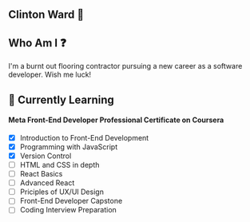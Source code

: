 ## Clinton Ward 👋

## Who Am I ❓
I'm a burnt out flooring contractor pursuing a new career as a software developer. Wish me luck! 

## 🌱 Currently Learning
#### Meta Front-End Developer Professional Certificate on Coursera
- [x] Introduction to Front-End Development
- [x] Programming with JavaScript
- [x] Version Control
- [ ] HTML and CSS in depth
- [ ] React Basics
- [ ] Advanced React
- [ ] Priciples of UX/UI Design
- [ ] Front-End Developer Capstone
- [ ] Coding Interview Preparation

<!--
**clintonward/clintonward** is a ✨ _special_ ✨ repository because its `README.md` (this file) appears on your GitHub profile.

Here are some ideas to get you started:

- 🔭 I’m currently working on ...
- 🌱 I’m currently learning ...
- 👯 I’m looking to collaborate on ...
- 🤔 I’m looking for help with ...
- 💬 Ask me about ...
- 📫 How to reach me: ...
- 😄 Pronouns: ...
- ⚡ Fun fact: ...
-->
